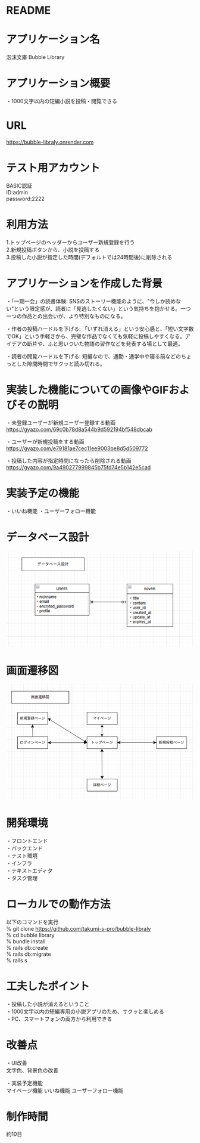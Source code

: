 # README
# アプリケーション名
泡沫文庫
Bubble Library

# アプリケーション概要
・1000文字以内の短編小説を投稿・閲覧できる

# URL
https://bubble-libraly.onrender.com

# テスト用アカウント
BASIC認証<br>
ID:admin<br>
password:2222

# 利用方法
1.トップページのヘッダーからユーザー新規登録を行う<br>
2.新規投稿ボタンから、小説を投稿する<br>
3.投稿した小説が指定した時間(デフォルトでは24時間後)に削除される

# アプリケーションを作成した背景
・「一期一会」の読書体験:
  SNSのストーリー機能のように、"今しか読めない"という限定感が、読者に「見逃したくない」という気持ちを抱かせる。一つ一つの作品との出会いが、より特別なものになる。

・作者の投稿ハードルを下げる:
  「いずれ消える」という安心感と、「短い文字数でOK」という手軽さから、完璧な作品でなくても気軽に投稿しやすくなる。アイデアの断片や、ふと思いついた物語の習作などを発表する場として最適。

・読者の閲覧ハードルを下げる:
  短編なので、通勤・通学中や寝る前などのちょっとした隙間時間でサクッと読み切れる。

# 実装した機能についての画像やGIFおよびその説明
・未登録ユーザーが新規ユーザー登録する動画
https://gyazo.com/69c0b78d8a544b9d592194bf548dbcab

・ユーザーが新規投稿をする動画
https://gyazo.com/e79181ae7cec11ee9003be8d5d509772

・投稿した内容が指定時間になったら削除される動画
https://gyazo.com/9a490277999845b75fd74e5b142e5cad

# 実装予定の機能
・いいね機能
・ユーザーフォロー機能

# データベース設計
![alt text](image.png)
# 画面遷移図
![alt text](image-1.png)
# 開発環境
 ・フロントエンド<br>
 ・バックエンド<br>
 ・テスト環境<br>
 ・インフラ<br>
 ・テキストエディタ<br>
 ・タスク管理<br>

# ローカルでの動作方法
以下のコマンドを実行<br>
% git clone https://github.com/takumi-s-pro/bubble-libraly<br>
% cd bubble library<br>
% bundle install<br>
% rails db:create<br>
% rails db:migrate<br>
% rails s<br>

# 工夫したポイント
・投稿した小説が消えるということ<br>
・1000文字以内の短編専用の小説アプリのため、サクッと楽しめる<br>
・PC、スマートフォンの両方から利用できる<br>

# 改善点
 ・UI改善<br>
   文字色、背景色の改善

 ・実装予定機能<br>
   マイページ機能
   いいね機能
   ユーザーフォロー機能

# 制作時間
 約10日

